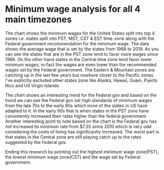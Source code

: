 # Minimum wage analysis for all 4 main timezones



The chart shows the minimum wages for the United States split into top 4 zones i.e. states split into PST, MST, CST & EST time-zone along with the Federal government recommendation for the minimum wage. The data shows the average wage that is set by the states from 1968 to 2019. As you can see the states that are in the PST zone tend to favor more wages since 1968. On the other hand states in the Central time zone tend favor lower minimum wages, in-fact the wages are even lower than the recommended wages set by the Federal government. The Eastern & Mountain zones are catching up in the last few years but nowhere closer to the Pacific zones. I've explicitly excluded other states zone like Alaska, Hawaii, Guam, Puerto Rico and US Virgin Islands. 

The chart shows an interesting trend for the Federal gov and based on the trend we can see the Federal gov set high standards of minimum wages from the late 70s to the early 90s which none of the states in US have adapted to it. In the early 90s that is when states in the PST zone have consistently increased their rates higher than the federal government. Another interesting point to note based on the chart is the Federal gov has not increased its minimum rate from $7.25 since 2010 which is very odd considering the costs of living has significantly increased. The worst part is that states in the Central zone are still playing catch up to the rates suggested by the Federal gov. 

Ending this research by pointing out the highest minimum wage zone(PST), the lowest minimum wage zone(CST) and the wage set by Federal government.

